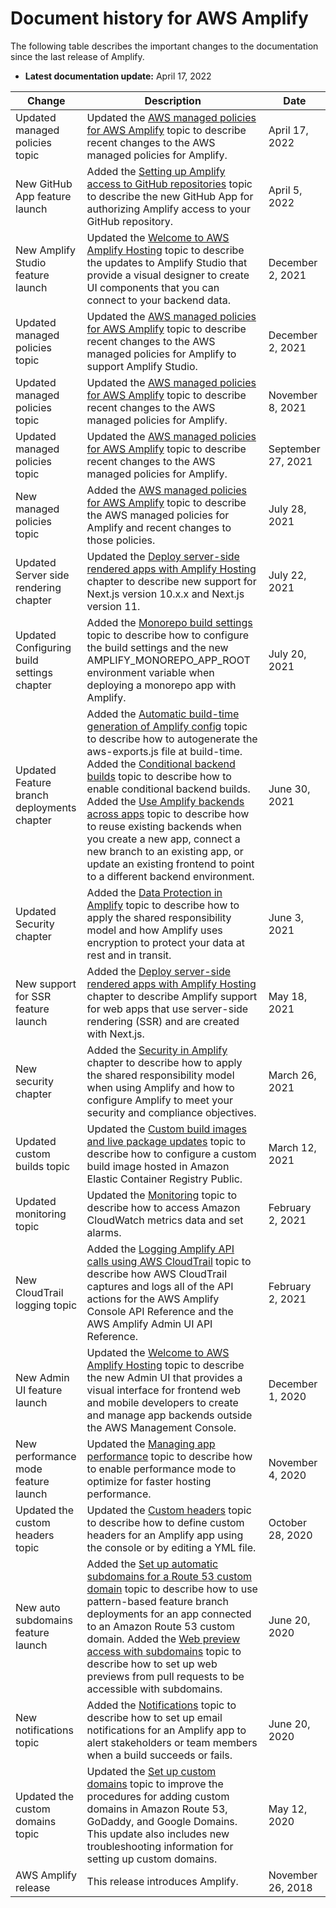 # Document history for AWS Amplify<a name="document-history"></a>

The following table describes the important changes to the documentation since the last release of  Amplify\.
+ **Latest documentation update:** April 17, 2022


| Change | Description | Date | 
| --- | --- | --- | 
| Updated managed policies topic | Updated the [AWS managed policies for AWS Amplify](security-iam-awsmanpol.md) topic to describe recent changes to the AWS managed policies for Amplify\. | April 17, 2022 | 
| New GitHub App feature launch | Added the [Setting up Amplify access to GitHub repositories](setting-up-GitHub-access.md) topic to describe the new GitHub App for authorizing Amplify access to your GitHub repository\. | April 5, 2022 | 
| New Amplify Studio feature launch | Updated the [Welcome to AWS Amplify Hosting](welcome.md) topic to describe the updates to Amplify Studio that provide a visual designer to create UI components that you can connect to your backend data\. | December 2, 2021 | 
| Updated managed policies topic | Updated the [AWS managed policies for AWS Amplify](security-iam-awsmanpol.md) topic to describe recent changes to the AWS managed policies for Amplify to support Amplify Studio\. | December 2, 2021 | 
| Updated managed policies topic | Updated the [AWS managed policies for AWS Amplify](security-iam-awsmanpol.md) topic to describe recent changes to the AWS managed policies for Amplify\. | November 8, 2021 | 
| Updated managed policies topic | Updated the [AWS managed policies for AWS Amplify](security-iam-awsmanpol.md) topic to describe recent changes to the AWS managed policies for Amplify\. | September 27, 2021 | 
| New managed policies topic | Added the [AWS managed policies for AWS Amplify](security-iam-awsmanpol.md) topic to describe the AWS managed policies for Amplify and recent changes to those policies\. | July 28, 2021 | 
| Updated Server side rendering chapter | Updated the [Deploy server\-side rendered apps with Amplify Hosting](server-side-rendering-amplify.md) chapter to describe new support for Next\.js version 10\.x\.x and Next\.js version 11\. | July 22, 2021 | 
| Updated Configuring build settings chapter | Added the [Monorepo build settings](monorepo-configuration.md) topic to describe how to configure the build settings and the new AMPLIFY\_MONOREPO\_APP\_ROOT environment variable when deploying a monorepo app with Amplify\. | July 20, 2021 | 
| Updated Feature branch deployments chapter | Added the [Automatic build\-time generation of Amplify config](amplify-config-autogeneration.md) topic to describe how to autogenerate the aws\-exports\.js file at build\-time\. Added the [Conditional backend builds](conditional-backends.md) topic to describe how to enable conditional backend builds\. Added the [Use Amplify backends across apps](reuse-backends.md) topic to describe how to reuse existing backends when you create a new app, connect a new branch to an existing app, or update an existing frontend to point to a different backend environment\. | June 30, 2021 | 
| Updated Security chapter | Added the [Data Protection in Amplify](data-protection.md) topic to describe how to apply the shared responsibility model and how Amplify uses encryption to protect your data at rest and in transit\. | June 3, 2021 | 
| New support for SSR feature launch | Added the [Deploy server\-side rendered apps with Amplify Hosting](server-side-rendering-amplify.md) chapter to describe Amplify support for web apps that use server\-side rendering \(SSR\) and are created with Next\.js\. | May 18, 2021 | 
| New security chapter | Added the [Security in Amplify](security.md) chapter to describe how to apply the shared responsibility model when using Amplify and how to configure Amplify to meet your security and compliance objectives\. | March 26, 2021 | 
| Updated custom builds topic | Updated the [Custom build images and live package updates](custom-build-image.md#custom-build-image.title) topic to describe how to configure a custom build image hosted in Amazon Elastic Container Registry Public\. | March 12, 2021 | 
| Updated monitoring topic | Updated the [Monitoring](access-logs.md#access-logs.title) topic to describe how to access Amazon CloudWatch metrics data and set alarms\. | February 2, 2021 | 
| New CloudTrail logging topic | Added the [Logging Amplify API calls using AWS CloudTrail](logging-using-cloudtrail.md#logging-using-cloudtrail.title) topic to describe how AWS CloudTrail captures and logs all of the API actions for the AWS Amplify Console API Reference and the AWS Amplify Admin UI API Reference\. | February 2, 2021 | 
| New Admin UI feature launch | Updated the [Welcome to AWS Amplify Hosting](welcome.md) topic to describe the new Admin UI that provides a visual interface for frontend web and mobile developers to create and manage app backends outside the AWS Management Console\. | December 1, 2020 | 
| New performance mode feature launch | Updated the [Managing app performance](ttl.md#ttl.title) topic to describe how to enable performance mode to optimize for faster hosting performance\. | November 4, 2020 | 
| Updated the custom headers topic | Updated the [Custom headers](custom-headers.md#custom-headers.title) topic to describe how to define custom headers for an Amplify app using the console or by editing a YML file\. | October 28, 2020 | 
| New auto subdomains feature launch | Added the [Set up automatic subdomains for a Route 53 custom domain](to-set-up-automatic-subdomains-for-a-Route-53-custom-domain.md#to-set-up-automatic-subdomains-for-a-Route-53-custom-domain.title) topic to describe how to use pattern\-based feature branch deployments for an app connected to an Amazon Route 53 custom domain\. Added the [Web preview access with subdomains](pr-previews.md#web-preview-access-on-subdomains) topic to describe how to set up web previews from pull requests to be accessible with subdomains\. | June 20, 2020 | 
| New notifications topic | Added the [Notifications](notifications.md#notifications.title) topic to describe how to set up email notifications for an Amplify app to alert stakeholders or team members when a build succeeds or fails\. | June 20, 2020 | 
| Updated the custom domains topic | Updated the [Set up custom domains](custom-domains.md) topic to improve the procedures for adding custom domains in Amazon Route 53, GoDaddy, and Google Domains\. This update also includes new troubleshooting information for setting up custom domains\. | May 12, 2020 | 
| AWS Amplify release | This release introduces Amplify\.  | November 26, 2018 | 
